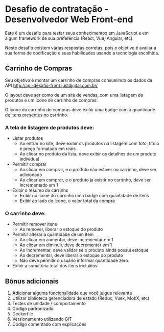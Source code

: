 # Desafio de contratação - Desenvolvedor Web Front-end

Este é um desafio para testar seus conhecimentos em JavaScript e em algum framework de sua preferência (React, Vue, Angular, etc).

Neste desafio existem várias respostas corretas, pois o objetivo é avaliar a sua forma de codificação e suas habilidades usando a tecnologia escolhida.

## Carrinho de Compras

Seu objetivo é montar um carrinho de compras consumindo os dados da API http://api-desafio-front.justdigital.com.br/

O layout deve ser como de um site de vendas, com uma listagem de produtos e um ícone de carrinho de compras.

O ícone do carrinho de compras deve exibir uma badge com a quantidade de itens presentes no carrinho.

### A tela de listagem de produtos deve:

- Listar produtos
  - Ao entrar no site, deve exibir os produtos na listagem com foto, título e preço formatado em reais
  - Ao clicar no produto da lista, deve exibir os detalhes de um produto individual
- Permitir comprar
  - Ao clicar em comprar, e o produto não estiver no carrinho, deve ser adicionado
  - Ao clicar em comprar, e o produto ja existir no carrinho, deve ser incrementado em 1
- Exibir o resumo do carrinho
  - Exibir no ícone do carrinho uma badge com quantidade de itens
  - Exibir ao lado do ícone, o valor total da compra

### O carrinho deve:

- Permitir remover itens
  - Ao remover, liberar o estoque do produto
- Permitir alterar a quantidade de um item
  - Ao clicar em aumentar, deve incrementar em 1
  - Ao clicar em diminuir, deve decrementar em 1
  - Ao incrementar, deve validar se o produto ainda possui estoque
  - Ao decrementar, deve liberar o estoque do produto
  - Não deve permitir o usuário informar quantidade zero
- Exibir a somatória total dos itens incluídos

## Bônus adicionais

1. Adicionar alguma funcionalidade que você julgue relevante
2. Utilizar biblioteca gerenciadora de estado (Redux, Vuex, MobX, etc)
3. Testes de unidade / comportamento
4. Código padronizado
5. Dockerfile
6. Versionamento utilizando GIT
7. Código comentado com explicações

